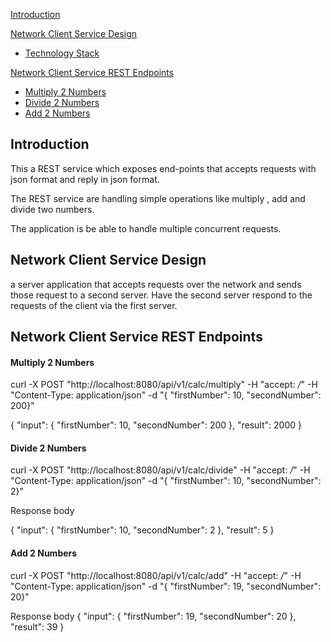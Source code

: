 [Introduction](#introduction)

[Network Client Service Design](#network-client-service-design)
  * [Technology Stack](#technology-stack)

[Network Client Service REST Endpoints](#network-client-service-rest-endpoints)
  * [Multiply 2 Numbers](#multiply-2-numbers)
  * [Divide 2 Numbers](#divide-2-numbers)
  * [Add 2 Numbers](#add-2-numbers)


## Introduction

This a REST service which exposes end-points that accepts requests with json format and reply in json format.

The REST service are handling simple operations like multiply , add and divide two numbers.
  
The application is be able to handle multiple concurrent requests.

## Network Client Service Design

a server application that accepts requests over the network and sends those request to a second server. Have the second server respond to the requests of the client via the first server.


## Network Client Service REST Endpoints

 #### Multiply 2 Numbers
 
 curl -X POST "http://localhost:8080/api/v1/calc/multiply" -H "accept: */*" -H "Content-Type: application/json" -d "{ \"firstNumber\": 10, \"secondNumber\": 200}"
 
 {
   "input": {
     "firstNumber": 10,
     "secondNumber": 200
   },
   "result": 2000
 }
 
 
 #### Divide 2 Numbers
 curl -X POST "http://localhost:8080/api/v1/calc/divide" -H "accept: */*" -H "Content-Type: application/json" -d "{ \"firstNumber\": 10, \"secondNumber\": 2}"
 
 Response body
 
 {
   "input": {
     "firstNumber": 10,
     "secondNumber": 2
   },
   "result": 5
 }
 
 #### Add 2 Numbers
 
 curl -X POST "http://localhost:8080/api/v1/calc/add" -H "accept: */*" -H "Content-Type: application/json" -d "{ \"firstNumber\": 19, \"secondNumber\": 20}"
 	
Response body
{
  "input": {
    "firstNumber": 19,
    "secondNumber": 20
  },
  "result": 39
}